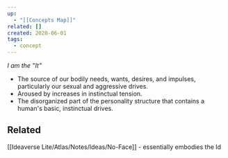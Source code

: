 ```yaml
---
up:
  - "[[Concepts Map]]"
related: []
created: 2020-06-01
tags:
  - concept
---
```


*I am the "It"*  

- The source of our bodily needs, wants, desires, and impulses, particularly our sexual and aggressive drives. 
- Aroused by increases in instinctual tension.
- The disorganized part of the personality structure that contains a human's basic, instinctual drives. 

## Related
[[Ideaverse Lite/Atlas/Notes/Ideas/No-Face]] - essentially embodies the Id